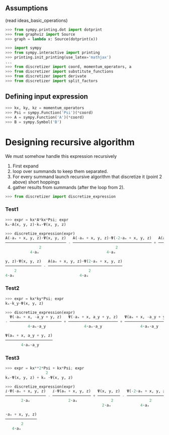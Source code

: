 ## Assumptions
(read ideas_basic_operations)

```python
>>> from sympy.printing.dot import dotprint
>>> from graphviz import Source
>>> graph = lambda x: Source(dotprint(x))
```

```python
>>> import sympy
>>> from sympy.interactive import printing
>>> printing.init_printing(use_latex='mathjax')
...
>>> from discretizer import coord, momentum_operators, a
>>> from discretizer import substitute_functions
>>> from discretizer import derivate
>>> from discretizer import split_factors
```

## Defining input expression

```python
>>> kx, ky, kz = momentum_operators
>>> Psi = sympy.Function('Psi')(*coord)
>>> A = sympy.Function('A')(*coord)
>>> B = sympy.Symbol('B')
```

# Designing recursive algorithm
We must somehow handle this expression recursively
1. First expand
2. loop over summands to keep them separated.
3. For every summand launch recursive algorithm that discretize it (point 2 above)
short hoppings
4. gather results from summands (after the loop from 2).

```python
>>> from discretizer import discretize_expression
```

### Test1

```python
>>> expr = kx*A*kx*Psi; expr
kₓ⋅A(x, y, z)⋅kₓ⋅Ψ(x, y, z)
```

```python
>>> discretize_expression(expr)
A(-aₓ + x, y, z)⋅Ψ(x, y, z)   A(-aₓ + x, y, z)⋅Ψ(-2⋅aₓ + x, y, z)   A(aₓ + x, 
─────────────────────────── - ─────────────────────────────────── + ──────────
               2                                 2                            
           4⋅aₓ                              4⋅aₓ                             

y, z)⋅Ψ(x, y, z)   A(aₓ + x, y, z)⋅Ψ(2⋅aₓ + x, y, z)
──────────────── - ─────────────────────────────────
    2                                2              
4⋅aₓ                             4⋅aₓ
```

### Test2

```python
>>> expr = kx*ky*Psi; expr
kₓ⋅k_y⋅Ψ(x, y, z)
```

```python
>>> discretize_expression(expr)
  Ψ(-aₓ + x, -a_y + y, z)   Ψ(-aₓ + x, a_y + y, z)   Ψ(aₓ + x, -a_y + y, z)   
- ─────────────────────── + ────────────────────── + ────────────────────── - 
          4⋅aₓ⋅a_y                 4⋅aₓ⋅a_y                 4⋅aₓ⋅a_y          

Ψ(aₓ + x, a_y + y, z)
─────────────────────
       4⋅aₓ⋅a_y
```

### Test3

```python
>>> expr = kx**2*Psi + kx*Psi; expr
                  2           
kₓ⋅Ψ(x, y, z) + kₓ ⋅Ψ(x, y, z)
```

```python
>>> discretize_expression(expr)
ⅈ⋅Ψ(-aₓ + x, y, z)   ⅈ⋅Ψ(aₓ + x, y, z)   Ψ(x, y, z)   Ψ(-2⋅aₓ + x, y, z)   Ψ(2
────────────────── - ───────────────── + ────────── - ────────────────── - ───
       2⋅aₓ                 2⋅aₓ               2                2             
                                           2⋅aₓ             4⋅aₓ              

⋅aₓ + x, y, z)
──────────────
       2      
   4⋅aₓ
```
